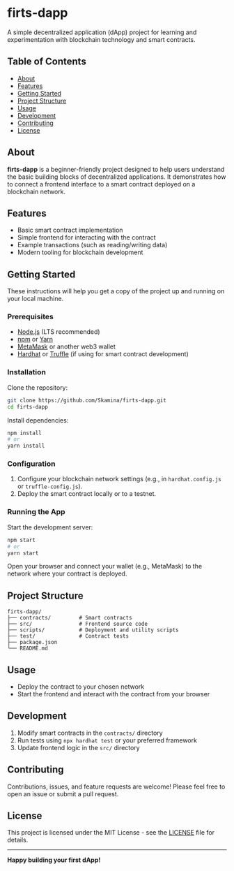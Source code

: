 # firts-dapp

A simple decentralized application (dApp) project for learning and experimentation with blockchain technology and smart contracts.

## Table of Contents

- [About](#about)
- [Features](#features)
- [Getting Started](#getting-started)
- [Project Structure](#project-structure)
- [Usage](#usage)
- [Development](#development)
- [Contributing](#contributing)
- [License](#license)

## About

**firts-dapp** is a beginner-friendly project designed to help users understand the basic building blocks of decentralized applications. It demonstrates how to connect a frontend interface to a smart contract deployed on a blockchain network.

## Features

- Basic smart contract implementation
- Simple frontend for interacting with the contract
- Example transactions (such as reading/writing data)
- Modern tooling for blockchain development

## Getting Started

These instructions will help you get a copy of the project up and running on your local machine.

### Prerequisites

- [Node.js](https://nodejs.org/) (LTS recommended)
- [npm](https://www.npmjs.com/) or [Yarn](https://yarnpkg.com/)
- [MetaMask](https://metamask.io/) or another web3 wallet
- [Hardhat](https://hardhat.org/) or [Truffle](https://www.trufflesuite.com/) (if using for smart contract development)

### Installation

Clone the repository:

```bash
git clone https://github.com/Skamina/firts-dapp.git
cd firts-dapp
```

Install dependencies:

```bash
npm install
# or
yarn install
```

### Configuration

1. Configure your blockchain network settings (e.g., in `hardhat.config.js` or `truffle-config.js`).
2. Deploy the smart contract locally or to a testnet.

### Running the App

Start the development server:

```bash
npm start
# or
yarn start
```

Open your browser and connect your wallet (e.g., MetaMask) to the network where your contract is deployed.

## Project Structure

```
firts-dapp/
├── contracts/         # Smart contracts
├── src/               # Frontend source code
├── scripts/           # Deployment and utility scripts
├── test/              # Contract tests
├── package.json
└── README.md
```

## Usage

- Deploy the contract to your chosen network
- Start the frontend and interact with the contract from your browser

## Development

1. Modify smart contracts in the `contracts/` directory
2. Run tests using `npx hardhat test` or your preferred framework
3. Update frontend logic in the `src/` directory

## Contributing

Contributions, issues, and feature requests are welcome! Please feel free to open an issue or submit a pull request.

## License

This project is licensed under the MIT License - see the [LICENSE](LICENSE) file for details.

---

**Happy building your first dApp!**
